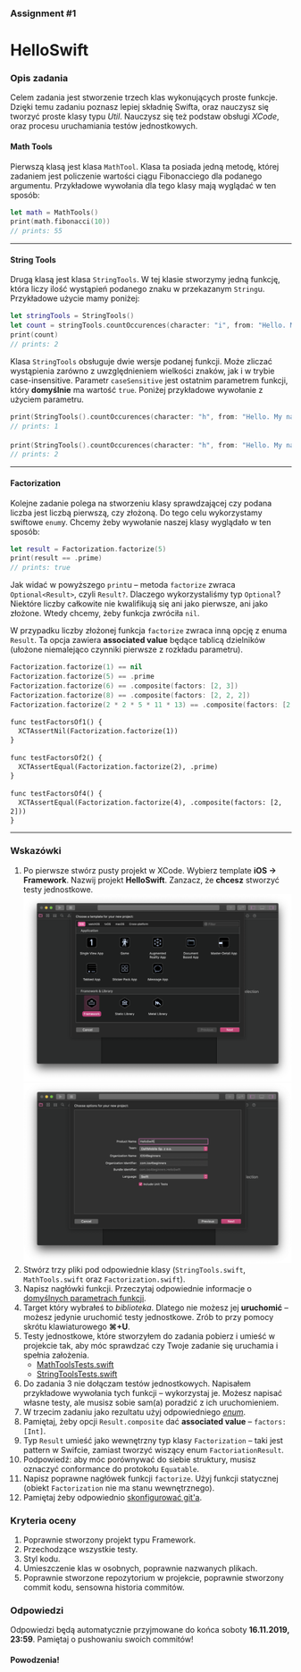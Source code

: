 ### Assignment #1

# HelloSwift

### Opis zadania

Celem zadania jest stworzenie trzech klas wykonujących proste funkcje. Dzięki temu zadaniu poznasz lepiej składnię Swifta, oraz nauczysz się tworzyć proste klasy typu *Util*. Nauczysz się też podstaw obsługi *XCode*, oraz procesu uruchamiania testów jednostkowych.

#### Math Tools

Pierwszą klasą jest klasa `MathTool`. Klasa ta posiada jedną metodę, której zadaniem jest policzenie wartości ciągu Fibonacciego dla podanego argumentu. Przykładowe wywołania dla tego klasy mają wyglądać w ten sposób:

```swift
let math = MathTools()
print(math.fibonacci(10))
// prints: 55
```

---

#### String Tools

Drugą klasą jest klasa `StringTools`. W tej klasie stworzymy jedną funkcję, która liczy ilość wystąpień podanego znaku w przekazanym `String`u. Przykładowe użycie mamy poniżej:

```swift
let stringTools = StringTools()
let count = stringTools.countOccurences(character: "i", from: "Hello. My name is Michał.")
print(count)
// prints: 2
```

Klasa `StringTools` obsługuje dwie wersje podanej funkcji. Może zliczać wystąpienia zarówno z uwzględnieniem wielkości znaków, jak i w trybie case-insensitive. Parametr `caseSensitive` jest ostatnim parametrem funkcji, który **domyślnie** ma wartość `true`. Poniżej przykładowe wywołanie z użyciem parametru.

```swift
print(StringTools().countOccurences(character: "h", from: "Hello. My name is Michał.", caseSensitive: true))
// prints: 1

print(StringTools().countOccurences(character: "h", from: "Hello. My name is Michał.", caseSensitive: false))
// prints: 2
```

---

#### Factorization

Kolejne zadanie polega na stworzeniu klasy sprawdzającej czy podana liczba jest liczbą pierwszą, czy złożoną. Do tego celu wykorzystamy swiftowe `enum`y. Chcemy żeby wywołanie naszej klasy wyglądało w ten sposób:

```swift
let result = Factorization.factorize(5)
print(result == .prime)
// prints: true
```

Jak widać w powyższego `print`u – metoda `factorize` zwraca `Optional<Result>`, czyli `Result?`. Dlaczego wykorzystaliśmy typ `Optional`? Niektóre liczby całkowite nie kwalifikują się ani jako pierwsze, ani jako złożone. Wtedy chcemy, żeby funkcja zwróciła `nil`.

W przypadku liczby złożonej funkcja `factorize` zwraca inną opcję z enuma `Result`. Ta opcja zawiera **associated value** będące tablicą dzielników (ułożone niemalejąco czynniki pierwsze z rozkładu parametru).

```swift
Factorization.factorize(1) == nil
Factorization.factorize(5) == .prime
Factorization.factorize(6) == .composite(factors: [2, 3])
Factorization.factorize(8) == .composite(factors: [2, 2, 2])
Factorization.factorize(2 * 2 * 5 * 11 * 13) == .composite(factors: [2, 2, 5, 11, 13])
```

```
func testFactorsOf1() {
  XCTAssertNil(Factorization.factorize(1))
}

func testFactorsOf2() {
  XCTAssertEqual(Factorization.factorize(2), .prime)
}

func testFactorsOf4() {
  XCTAssertEqual(Factorization.factorize(4), .composite(factors: [2, 2]))
}
```

---

### Wskazówki

1. Po pierwsze stwórz pusty projekt w XCode. Wybierz template **iOS -> Framework**. Nazwij projekt **HelloSwift**. Zanzacz, że **chcesz** stworzyć testy jednostkowe.
![xcode](assets/xcode_1.png)
![xcode](assets/xcode_2.png)
2. Stwórz trzy pliki pod odpowiednie klasy (`StringTools.swift`, `MathTools.swift` oraz `Factorization.swift`).
3. Napisz nagłówki funkcji. Przeczytaj odpowiednie informacje o [domyślnych parametrach funkcji](https://docs.swift.org/swift-book/LanguageGuide/Functions.html#ID169).
4. Target który wybrałeś to *biblioteka*. Dlatego nie możesz jej **uruchomić** – możesz jedynie uruchomić testy jednostkowe. Zrób to przy pomocy skrótu klawiaturowego **⌘+U**.
5. Testy jednostkowe, które stworzyłem do zadania pobierz i umieść w projekcie tak, aby móc sprawdzać czy Twoje zadanie się uruchamia i spełnia założenia.
   - [MathToolsTests.swift](assets/MathToolsTests.swift)
   - [StringToolsTests.swift](assets/StringToolsTests.swift)
6. Do zadania 3 nie dołączam testów jednostkowych. Napisałem przykładowe wywołania tych funkcji – wykorzystaj je. Możesz napisać własne testy, ale musisz sobie sam(a) poradzić z ich uruchomieniem.
7. W trzecim zadaniu jako rezultatu użyj odpowiedniego [*enum*](https://docs.swift.org/swift-book/LanguageGuide/Enumerations.html).
8. Pamiętaj, żeby opcji `Result.composite` dać **associated value** – `factors: [Int]`.
9. Typ `Result` umieść jako wewnętrzny typ klasy `Factorization` – taki jest pattern w Swifcie, zamiast tworzyć wiszący enum `FactoriationResult`.
10. Podpowiedź: aby móc porównywać do siebie struktury, musisz oznaczyć conformance do protokołu `Equatable`.
11. Napisz poprawne nagłówek funkcji `factorize`. Użyj funkcji statycznej (obiekt `Factorization` nie ma stanu wewnętrznego).
12. Pamiętaj żeby odpowiednio [skonfigurować git'a](https://help.github.com/en/github/using-git/setting-your-username-in-git).

### Kryteria oceny

1. Poprawnie stworzony projekt typu Framework.
2. Przechodzące wszystkie testy.
3. Styl kodu.
4. Umieszczenie klas w osobnych, poprawnie nazwanych plikach.
5. Poprawnie stworzone repozytorium w projekcie, poprawnie stworzony commit kodu, sensowna historia commitów.

### Odpowiedzi

Odpowiedzi będą automatycznie przyjmowane do końca soboty **16.11.2019, 23:59**. Pamiętaj o pushowaniu swoich commitów!

#### Powodzenia!
